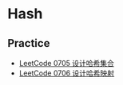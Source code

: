 # Hash

## Practice

- [LeetCode 0705 设计哈希集合](https://leetcode-cn.com/problems/design-hashset/)
- [LeetCode 0706 设计哈希映射](https://leetcode-cn.com/problems/design-hashmap/)
